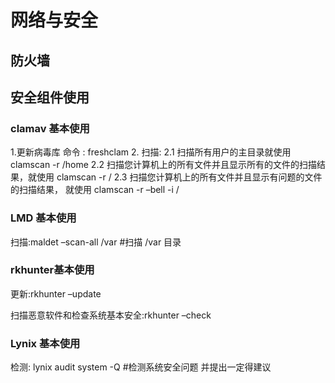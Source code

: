 # 网络与安全

## 防火墙

## 安全组件使用

### clamav 基本使用
1.更新病毒库 命令 : freshclam 2\. 扫描: 2.1 扫描所有用户的主目录就使用 clamscan -r /home 2.2 扫描您计算机上的所有文件并且显示所有的文件的扫描结果，就使用 clamscan -r / 2.3 扫描您计算机上的所有文件并且显示有问题的文件的扫描结果， 就使用 clamscan -r –bell -i /

### LMD 基本使用

扫描:maldet –scan-all /var #扫描 /var 目录

### rkhunter基本使用

更新:rkhunter –update

扫描恶意软件和检查系统基本安全:rkhunter –check

### Lynix 基本使用

检测: lynix audit system -Q #检测系统安全问题 并提出一定得建议